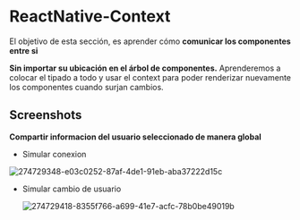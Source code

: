 # ReactNative-Context
El objetivo de esta sección, es aprender cómo **comunicar los componentes entre si**

**Sin importar su ubicación en el árbol de componentes.**
Aprenderemos a colocar el tipado a todo y usar el context para poder renderizar nuevamente los componentes cuando surjan cambios.

## Screenshots
**Compartir informacion del usuario seleccionado de manera global**
- Simular conexion

![274729348-e03c0252-87af-4de1-91eb-aba37222d15c](https://github.com/manuelsalinas-mx/ReactNative-Samples/assets/110424672/cae9b1f5-1579-485f-8031-635c2bcbebbc)

  

- Simular cambio de usuario

  ![274729418-8355f766-a699-41e7-acfc-78b0be49019b](https://github.com/manuelsalinas-mx/ReactNative-Samples/assets/110424672/f4e947c3-b849-4437-bb94-8f7c4f650306)



